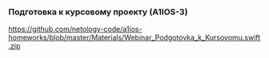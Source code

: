 ### Подготовка к курсовому проекту (A1IOS-3)
https://github.com/netology-code/a1ios-homeworks/blob/master/Materials/Webinar_Podgotovka_k_Kursovomu.swift.zip
